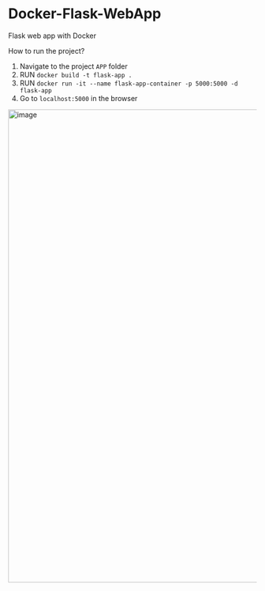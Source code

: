 # Docker-Flask-WebApp
Flask web app with Docker

How to run the project?

1) Navigate to the project `APP` folder
1) RUN `docker build -t flask-app .`
2) RUN `docker run -it --name flask-app-container -p 5000:5000 -d flask-app`
3) Go to `localhost:5000` in the browser

<img width="958" alt="image" src="https://user-images.githubusercontent.com/71849513/202268881-b25b3b1d-064a-4827-bf48-c20763fb7f8b.png">
